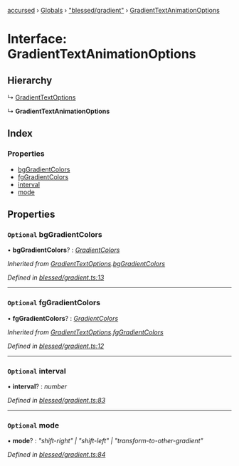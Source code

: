 [accursed](../README.md) › [Globals](../globals.md) › ["blessed/gradient"](../modules/_blessed_gradient_.md) › [GradientTextAnimationOptions](_blessed_gradient_.gradienttextanimationoptions.md)

# Interface: GradientTextAnimationOptions

## Hierarchy

  ↳ [GradientTextOptions](_blessed_gradient_.gradienttextoptions.md)

  ↳ **GradientTextAnimationOptions**

## Index

### Properties

* [bgGradientColors](_blessed_gradient_.gradienttextanimationoptions.md#optional-bggradientcolors)
* [fgGradientColors](_blessed_gradient_.gradienttextanimationoptions.md#optional-fggradientcolors)
* [interval](_blessed_gradient_.gradienttextanimationoptions.md#optional-interval)
* [mode](_blessed_gradient_.gradienttextanimationoptions.md#optional-mode)

## Properties

### `Optional` bgGradientColors

• **bgGradientColors**? : *[GradientColors](../modules/_blessed_gradient_.md#gradientcolors)*

*Inherited from [GradientTextOptions](_blessed_gradient_.gradienttextoptions.md).[bgGradientColors](_blessed_gradient_.gradienttextoptions.md#optional-bggradientcolors)*

*Defined in [blessed/gradient.ts:13](https://github.com/cancerberoSgx/accursed/blob/5b2518e/src/blessed/gradient.ts#L13)*

___

### `Optional` fgGradientColors

• **fgGradientColors**? : *[GradientColors](../modules/_blessed_gradient_.md#gradientcolors)*

*Inherited from [GradientTextOptions](_blessed_gradient_.gradienttextoptions.md).[fgGradientColors](_blessed_gradient_.gradienttextoptions.md#optional-fggradientcolors)*

*Defined in [blessed/gradient.ts:12](https://github.com/cancerberoSgx/accursed/blob/5b2518e/src/blessed/gradient.ts#L12)*

___

### `Optional` interval

• **interval**? : *number*

*Defined in [blessed/gradient.ts:83](https://github.com/cancerberoSgx/accursed/blob/5b2518e/src/blessed/gradient.ts#L83)*

___

### `Optional` mode

• **mode**? : *"shift-right" | "shift-left" | "transform-to-other-gradient"*

*Defined in [blessed/gradient.ts:84](https://github.com/cancerberoSgx/accursed/blob/5b2518e/src/blessed/gradient.ts#L84)*
